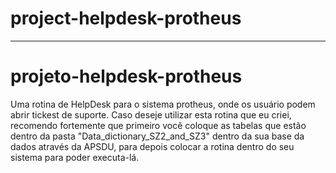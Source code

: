 # project-helpdesk-protheus
----------------------------------------------------------------------------------------------------
# projeto-helpdesk-protheus
  Uma rotina de HelpDesk para o sistema protheus, onde os usuário podem abrir tickest de suporte.
Caso deseje utilizar esta rotina que eu criei, recomendo fortemente que primeiro você coloque as
tabelas que estão dentro da pasta "Data_dictionary_SZ2_and_SZ3" dentro da sua base da dados através da APSDU,
para depois colocar a rotina dentro do seu sistema para poder executa-lá.
